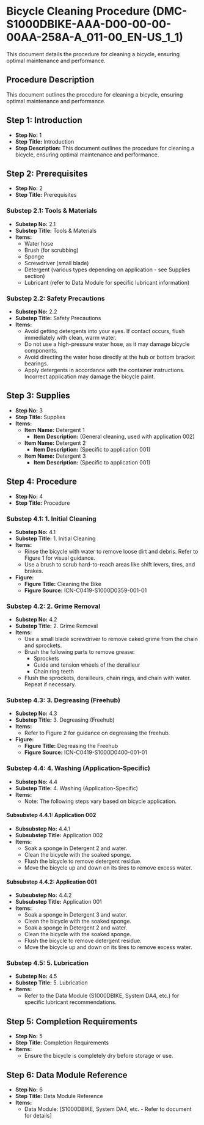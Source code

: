 # Bicycle Cleaning Procedure (DMC-S1000DBIKE-AAA-D00-00-00-00AA-258A-A_011-00_EN-US_1_1)

This document details the procedure for cleaning a bicycle, ensuring optimal maintenance and performance.

## Procedure Description

This document outlines the procedure for cleaning a bicycle, ensuring optimal maintenance and performance.

## Step 1: Introduction

*   **Step No:** 1
*   **Step Title:** Introduction
*   **Step Description:** This document outlines the procedure for cleaning a bicycle, ensuring optimal maintenance and performance.

## Step 2: Prerequisites

*   **Step No:** 2
*   **Step Title:** Prerequisites

### Substep 2.1: Tools & Materials

*   **Substep No:** 2.1
*   **Substep Title:** Tools & Materials
*   **Items:**
    *   Water hose
    *   Brush (for scrubbing)
    *   Sponge
    *   Screwdriver (small blade)
    *   Detergent (various types depending on application - see Supplies section)
    *   Lubricant (refer to Data Module for specific lubricant information)

### Substep 2.2: Safety Precautions

*   **Substep No:** 2.2
*   **Substep Title:** Safety Precautions
*   **Items:**
    *   Avoid getting detergents into your eyes. If contact occurs, flush immediately with clean, warm water.
    *   Do not use a high-pressure water hose, as it may damage bicycle components.
    *   Avoid directing the water hose directly at the hub or bottom bracket bearings.
    *   Apply detergents in accordance with the container instructions. Incorrect application may damage the bicycle paint.

## Step 3: Supplies

*   **Step No:** 3
*   **Step Title:** Supplies
*   **Items:**
    *   **Item Name:** Detergent 1
        *   **Item Description:** (General cleaning, used with application 002)
    *   **Item Name:** Detergent 2
        *   **Item Description:** (Specific to application 001)
    *   **Item Name:** Detergent 3
        *   **Item Description:** (Specific to application 001)

## Step 4: Procedure

*   **Step No:** 4
*   **Step Title:** Procedure

### Substep 4.1: 1. Initial Cleaning

*   **Substep No:** 4.1
*   **Substep Title:** 1. Initial Cleaning
*   **Items:**
    *   Rinse the bicycle with water to remove loose dirt and debris. Refer to Figure 1 for visual guidance.
    *   Use a brush to scrub hard-to-reach areas like shift levers, tires, and brakes.
*   **Figure:**
    *   **Figure Title:** Cleaning the Bike
    *   **Figure Source:** ICN-C0419-S1000D0359-001-01

### Substep 4.2: 2. Grime Removal

*   **Substep No:** 4.2
*   **Substep Title:** 2. Grime Removal
*   **Items:**
    *   Use a small blade screwdriver to remove caked grime from the chain and sprockets.
    *   Brush the following parts to remove grease:
        *   Sprockets
        *   Guide and tension wheels of the derailleur
        *   Chain ring teeth
    *   Flush the sprockets, derailleurs, chain rings, and chain with water. Repeat if necessary.

### Substep 4.3: 3. Degreasing (Freehub)

*   **Substep No:** 4.3
*   **Substep Title:** 3. Degreasing (Freehub)
*   **Items:**
    *   Refer to Figure 2 for guidance on degreasing the freehub.
*   **Figure:**
    *   **Figure Title:** Degreasing the Freehub
    *   **Figure Source:** ICN-C0419-S1000D0400-001-01

### Substep 4.4: 4. Washing (Application-Specific)

*   **Substep No:** 4.4
*   **Substep Title:** 4. Washing (Application-Specific)
*   **Items:**
    *   Note: The following steps vary based on bicycle application.

#### Subsubstep 4.4.1: Application 002

*   **Subsubstep No:** 4.4.1
*   **Subsubstep Title:** Application 002
*   **Items:**
    *   Soak a sponge in Detergent 2 and water.
    *   Clean the bicycle with the soaked sponge.
    *   Flush the bicycle to remove detergent residue.
    *   Move the bicycle up and down on its tires to remove excess water.

#### Subsubstep 4.4.2: Application 001

*   **Subsubstep No:** 4.4.2
*   **Subsubstep Title:** Application 001
*   **Items:**
    *   Soak a sponge in Detergent 3 and water.
    *   Clean the bicycle with the soaked sponge.
    *   Soak a sponge in Detergent 2 and water.
    *   Clean the bicycle with the soaked sponge.
    *   Flush the bicycle to remove detergent residue.
    *   Move the bicycle up and down on its tires to remove excess water.

### Substep 4.5: 5. Lubrication

*   **Substep No:** 4.5
*   **Substep Title:** 5. Lubrication
*   **Items:**
    *   Refer to the Data Module (S1000DBIKE, System DA4, etc.) for specific lubricant recommendations.

## Step 5: Completion Requirements

*   **Step No:** 5
*   **Step Title:** Completion Requirements
*   **Items:**
    *   Ensure the bicycle is completely dry before storage or use.

## Step 6: Data Module Reference

*   **Step No:** 6
*   **Step Title:** Data Module Reference
*   **Items:**
    *   Data Module: [S1000DBIKE, System DA4, etc. - Refer to document for details]